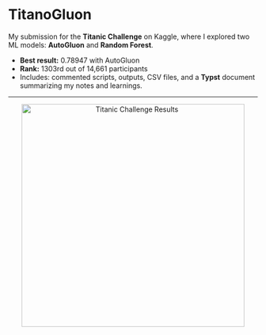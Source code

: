 # TitanoGluon

My submission for the **Titanic Challenge** on Kaggle, where I explored two ML models: **AutoGluon** and **Random Forest**.

-  **Best result:** 0.78947 with AutoGluon  
-  **Rank:** 1303rd out of 14,661 participants  
-  Includes: commented scripts, outputs, CSV files, and a **Typst** document summarizing my notes and learnings.

---

<p align="center">
  <img src="https://github.com/user-attachments/assets/1f268aff-2742-4c6a-a4f7-c141956fa38d" alt="Titanic Challenge Results" width="450">
</p>
